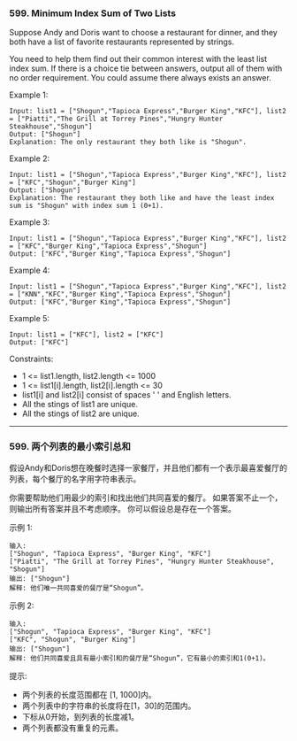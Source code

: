 ### 599. Minimum Index Sum of Two Lists
Suppose Andy and Doris want to choose a restaurant for dinner, and they both have a list of favorite restaurants represented by strings.

You need to help them find out their common interest with the least list index sum. If there is a choice tie between answers, output all of them with no order requirement. You could assume there always exists an answer.



Example 1:

	Input: list1 = ["Shogun","Tapioca Express","Burger King","KFC"], list2 = ["Piatti","The Grill at Torrey Pines","Hungry Hunter Steakhouse","Shogun"]
	Output: ["Shogun"]
	Explanation: The only restaurant they both like is "Shogun".

Example 2:

	Input: list1 = ["Shogun","Tapioca Express","Burger King","KFC"], list2 = ["KFC","Shogun","Burger King"]
	Output: ["Shogun"]
	Explanation: The restaurant they both like and have the least index sum is "Shogun" with index sum 1 (0+1).

Example 3:

	Input: list1 = ["Shogun","Tapioca Express","Burger King","KFC"], list2 = ["KFC","Burger King","Tapioca Express","Shogun"]
	Output: ["KFC","Burger King","Tapioca Express","Shogun"]

Example 4:

	Input: list1 = ["Shogun","Tapioca Express","Burger King","KFC"], list2 = ["KNN","KFC","Burger King","Tapioca Express","Shogun"]
	Output: ["KFC","Burger King","Tapioca Express","Shogun"]

Example 5:

	Input: list1 = ["KFC"], list2 = ["KFC"]
	Output: ["KFC"]



Constraints:

* 1 <= list1.length, list2.length <= 1000
* 1 <= list1[i].length, list2[i].length <= 30
* list1[i] and list2[i] consist of spaces ' ' and English letters.
* All the stings of list1 are unique.
* All the stings of list2 are unique.

----

### 599. 两个列表的最小索引总和
假设Andy和Doris想在晚餐时选择一家餐厅，并且他们都有一个表示最喜爱餐厅的列表，每个餐厅的名字用字符串表示。

你需要帮助他们用最少的索引和找出他们共同喜爱的餐厅。 如果答案不止一个，则输出所有答案并且不考虑顺序。 你可以假设总是存在一个答案。

示例 1:

	输入:
	["Shogun", "Tapioca Express", "Burger King", "KFC"]
	["Piatti", "The Grill at Torrey Pines", "Hungry Hunter Steakhouse", "Shogun"]
	输出: ["Shogun"]
	解释: 他们唯一共同喜爱的餐厅是“Shogun”。

示例 2:

	输入:
	["Shogun", "Tapioca Express", "Burger King", "KFC"]
	["KFC", "Shogun", "Burger King"]
	输出: ["Shogun"]
	解释: 他们共同喜爱且具有最小索引和的餐厅是“Shogun”，它有最小的索引和1(0+1)。

提示:

* 两个列表的长度范围都在 [1, 1000]内。
* 两个列表中的字符串的长度将在[1，30]的范围内。
* 下标从0开始，到列表的长度减1。
* 两个列表都没有重复的元素。

